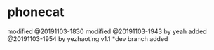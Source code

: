 # phonecat
modified @20191103-1830
modified @20191103-1943 by yeah
added @20191103-1954 by yezhaoting  v1.1
*dev branch   added 